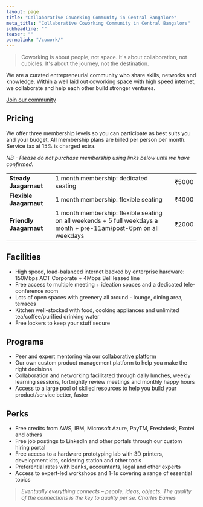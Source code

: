 ```yaml
---
layout: page
title: "Collaborative Coworking Community in Central Bangalore"
meta_title: "Collaborative Coworking Community in Central Bangalore"
subheadline: ""
teaser: ""
permalink: "/cowork/"
---
```


> Coworking is about people, not space. It's about collaboration, not cubicles. It's about the journey, not the destination.

We are a curated entrepreneurial community who share skills, networks and knowledge. Within a well laid out coworking space with high speed internet, we collaborate and help each other build stronger ventures.

<div class="small-12 text-center columns">
<a class="button large radius alert" href="/apply/">Join our community</a>
<!-- <a class="button large radius alert" href="https://podio.com/webforms/15849774/1063933">Join our community</a> -->
</div>

## Pricing

We offer three membership levels so you can participate as best suits you and your budget. All membership plans are billed per person per month. Service tax at 15% is charged extra.

_NB - Please do not purchase membership using links below until we have confirmed._

<table>
    <tr>
        <td><b>Steady Jaagarnaut</b></td>
        <td>1 month membership: dedicated seating</td>
        <td>₹5000</td>
    </tr>   
    <tr>
        <td><b>Flexible Jaagarnaut</b></td>
        <td>1 month membership: flexible seating</td>
        <td>₹4000</td>
    </tr>
    <tr>
        <td><b>Friendly Jaagarnaut</b></td>
        <td>1 month membership: flexible seating on all weekends + 5 full weekdays a month + pre-11am/post-6pm on all weekdays</td>
        <td>₹2000</td>
    </tr>

</table>


## Facilities

- High speed, load-balanced internet backed by enterprise hardware: 150Mbps ACT Corporate + 4Mbps Bell leased line
- Free access to multiple meeting + ideation spaces and a dedicated tele-conference room
- Lots of open spaces with greenery all around - lounge, dining area, terraces
- Kitchen well-stocked with food, cooking appliances and unlimited tea/coffee/purified drinking water
- Free lockers to keep your stuff secure

## Programs

- Peer and expert mentoring via our [collaborative platform](http://community.jaagastartup.in)
- Our own custom product management platform to help you make the right decisions
- Collaboration and networking facilitated through daily lunches, weekly learning sessions, fortnightly review meetings and monthly happy hours
- Access to a large pool of skilled resources to help you build your product/service better, faster

## Perks

- Free credits from AWS, IBM, Microsoft Azure, PayTM, Freshdesk, Exotel and others
- Free job postings to LinkedIn and other portals through our custom hiring portal
- Free access to a hardware prototyping lab with 3D printers, development kits, soldering station and other tools
- Preferential rates with banks, accountants, legal and other experts
- Access to expert-led workshops and 1-1s covering a range of essential topics


>_Eventually everything connects – people, ideas, objects. The quality of the connections is the key to quality per se._
<cite>Charles Eames</cite>
